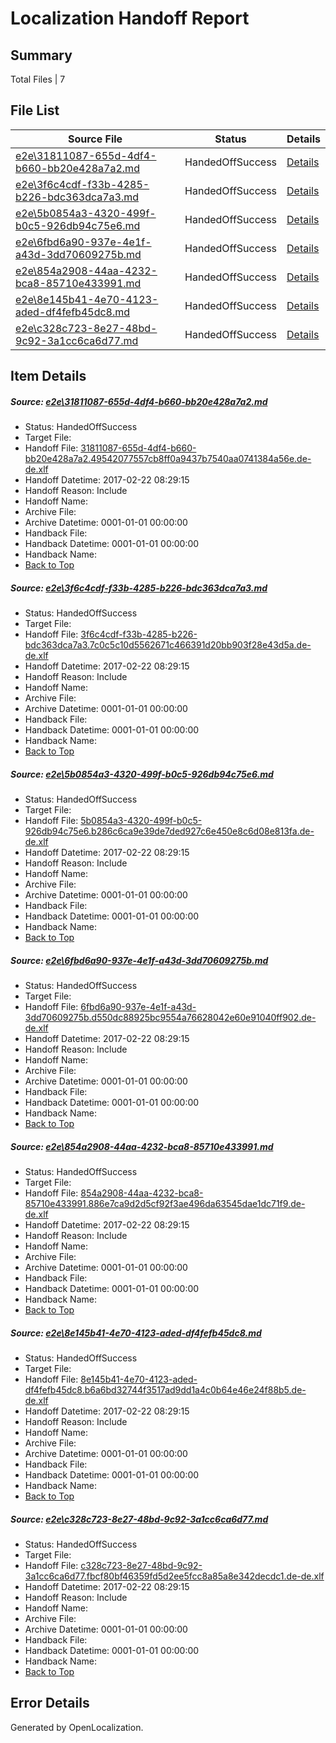 # <a name='report-top'></a> Localization Handoff Report

## Summary
 Total Files | 7

## File List
 Source File | Status | Details 
 ----------- | ------ | ------- 
 [e2e\31811087-655d-4df4-b660-bb20e428a7a2.md](https://github.com/OpenLocalizationTestOrg/ol-test4/blob/385a952715692e7b1b29e7b018c4873c7e242998/e2e/31811087-655d-4df4-b660-bb20e428a7a2.md) | HandedOffSuccess | [Details](#5bf9c0e95117f9a5ab313a721dc8be1092753aac4)
 [e2e\3f6c4cdf-f33b-4285-b226-bdc363dca7a3.md](https://github.com/OpenLocalizationTestOrg/ol-test4/blob/385a952715692e7b1b29e7b018c4873c7e242998/e2e/3f6c4cdf-f33b-4285-b226-bdc363dca7a3.md) | HandedOffSuccess | [Details](#a6c8acc1fcb778ab9dd1bbf30541f56428b4ce725)
 [e2e\5b0854a3-4320-499f-b0c5-926db94c75e6.md](https://github.com/OpenLocalizationTestOrg/ol-test4/blob/385a952715692e7b1b29e7b018c4873c7e242998/e2e/5b0854a3-4320-499f-b0c5-926db94c75e6.md) | HandedOffSuccess | [Details](#eecbb8ebfe8a02a6a18e8ddeda19c2ebae5465c27)
 [e2e\6fbd6a90-937e-4e1f-a43d-3dd70609275b.md](https://github.com/OpenLocalizationTestOrg/ol-test4/blob/385a952715692e7b1b29e7b018c4873c7e242998/e2e/6fbd6a90-937e-4e1f-a43d-3dd70609275b.md) | HandedOffSuccess | [Details](#661dea4b3935a95ce67b599425b925c6edba3e878)
 [e2e\854a2908-44aa-4232-bca8-85710e433991.md](https://github.com/OpenLocalizationTestOrg/ol-test4/blob/385a952715692e7b1b29e7b018c4873c7e242998/e2e/854a2908-44aa-4232-bca8-85710e433991.md) | HandedOffSuccess | [Details](#844ca08e3d62d023586086d564ad04dddaea5f959)
 [e2e\8e145b41-4e70-4123-aded-df4fefb45dc8.md](https://github.com/OpenLocalizationTestOrg/ol-test4/blob/385a952715692e7b1b29e7b018c4873c7e242998/e2e/8e145b41-4e70-4123-aded-df4fefb45dc8.md) | HandedOffSuccess | [Details](#6542f516bafcd1a35cfc5dd24e13ba3817d8d06010)
 [e2e\c328c723-8e27-48bd-9c92-3a1cc6ca6d77.md](https://github.com/OpenLocalizationTestOrg/ol-test4/blob/385a952715692e7b1b29e7b018c4873c7e242998/e2e/c328c723-8e27-48bd-9c92-3a1cc6ca6d77.md) | HandedOffSuccess | [Details](#912ed15967019771af99976cc9a440efcaccd42e11)

## Item Details
##### <a name='5bf9c0e95117f9a5ab313a721dc8be1092753aac4'></a> Source: [e2e\31811087-655d-4df4-b660-bb20e428a7a2.md](https://github.com/OpenLocalizationTestOrg/ol-test4/blob/385a952715692e7b1b29e7b018c4873c7e242998/e2e/31811087-655d-4df4-b660-bb20e428a7a2.md)
* Status: HandedOffSuccess
* Target File: 
* Handoff File: [31811087-655d-4df4-b660-bb20e428a7a2.49542077557cb8ff0a9437b7540aa0741384a56e.de-de.xlf](https://github.com/OpenLocalizationTestOrg/ol-test4-handoff/blob/41790e8a6014207075c96e12f9a2dbf4dd537e20/ol-handoff/OpenLocalizationTestOrg/ol-test4-dede/xinjiang/ht/31811087-655d-4df4-b660-bb20e428a7a2.49542077557cb8ff0a9437b7540aa0741384a56e.de-de.xlf)
* Handoff Datetime: 2017-02-22 08:29:15
* Handoff Reason: Include
* Handoff Name: 
* Archive File: 
* Archive Datetime: 0001-01-01 00:00:00
* Handback File: 
* Handback Datetime: 0001-01-01 00:00:00
* Handback Name: 
* [Back to Top](#report-top)

##### <a name='a6c8acc1fcb778ab9dd1bbf30541f56428b4ce725'></a> Source: [e2e\3f6c4cdf-f33b-4285-b226-bdc363dca7a3.md](https://github.com/OpenLocalizationTestOrg/ol-test4/blob/385a952715692e7b1b29e7b018c4873c7e242998/e2e/3f6c4cdf-f33b-4285-b226-bdc363dca7a3.md)
* Status: HandedOffSuccess
* Target File: 
* Handoff File: [3f6c4cdf-f33b-4285-b226-bdc363dca7a3.7c0c5c10d5562671c466391d20bb903f28e43d5a.de-de.xlf](https://github.com/OpenLocalizationTestOrg/ol-test4-handoff/blob/41790e8a6014207075c96e12f9a2dbf4dd537e20/ol-handoff/OpenLocalizationTestOrg/ol-test4-dede/xinjiang/ht/3f6c4cdf-f33b-4285-b226-bdc363dca7a3.7c0c5c10d5562671c466391d20bb903f28e43d5a.de-de.xlf)
* Handoff Datetime: 2017-02-22 08:29:15
* Handoff Reason: Include
* Handoff Name: 
* Archive File: 
* Archive Datetime: 0001-01-01 00:00:00
* Handback File: 
* Handback Datetime: 0001-01-01 00:00:00
* Handback Name: 
* [Back to Top](#report-top)

##### <a name='eecbb8ebfe8a02a6a18e8ddeda19c2ebae5465c27'></a> Source: [e2e\5b0854a3-4320-499f-b0c5-926db94c75e6.md](https://github.com/OpenLocalizationTestOrg/ol-test4/blob/385a952715692e7b1b29e7b018c4873c7e242998/e2e/5b0854a3-4320-499f-b0c5-926db94c75e6.md)
* Status: HandedOffSuccess
* Target File: 
* Handoff File: [5b0854a3-4320-499f-b0c5-926db94c75e6.b286c6ca9e39de7ded927c6e450e8c6d08e813fa.de-de.xlf](https://github.com/OpenLocalizationTestOrg/ol-test4-handoff/blob/41790e8a6014207075c96e12f9a2dbf4dd537e20/ol-handoff/OpenLocalizationTestOrg/ol-test4-dede/xinjiang/ht/5b0854a3-4320-499f-b0c5-926db94c75e6.b286c6ca9e39de7ded927c6e450e8c6d08e813fa.de-de.xlf)
* Handoff Datetime: 2017-02-22 08:29:15
* Handoff Reason: Include
* Handoff Name: 
* Archive File: 
* Archive Datetime: 0001-01-01 00:00:00
* Handback File: 
* Handback Datetime: 0001-01-01 00:00:00
* Handback Name: 
* [Back to Top](#report-top)

##### <a name='661dea4b3935a95ce67b599425b925c6edba3e878'></a> Source: [e2e\6fbd6a90-937e-4e1f-a43d-3dd70609275b.md](https://github.com/OpenLocalizationTestOrg/ol-test4/blob/385a952715692e7b1b29e7b018c4873c7e242998/e2e/6fbd6a90-937e-4e1f-a43d-3dd70609275b.md)
* Status: HandedOffSuccess
* Target File: 
* Handoff File: [6fbd6a90-937e-4e1f-a43d-3dd70609275b.d550dc88925bc9554a76628042e60e91040ff902.de-de.xlf](https://github.com/OpenLocalizationTestOrg/ol-test4-handoff/blob/41790e8a6014207075c96e12f9a2dbf4dd537e20/ol-handoff/OpenLocalizationTestOrg/ol-test4-dede/xinjiang/ht/6fbd6a90-937e-4e1f-a43d-3dd70609275b.d550dc88925bc9554a76628042e60e91040ff902.de-de.xlf)
* Handoff Datetime: 2017-02-22 08:29:15
* Handoff Reason: Include
* Handoff Name: 
* Archive File: 
* Archive Datetime: 0001-01-01 00:00:00
* Handback File: 
* Handback Datetime: 0001-01-01 00:00:00
* Handback Name: 
* [Back to Top](#report-top)

##### <a name='844ca08e3d62d023586086d564ad04dddaea5f959'></a> Source: [e2e\854a2908-44aa-4232-bca8-85710e433991.md](https://github.com/OpenLocalizationTestOrg/ol-test4/blob/385a952715692e7b1b29e7b018c4873c7e242998/e2e/854a2908-44aa-4232-bca8-85710e433991.md)
* Status: HandedOffSuccess
* Target File: 
* Handoff File: [854a2908-44aa-4232-bca8-85710e433991.886e7ca9d2d5cf92f3ae496da63545dae1dc71f9.de-de.xlf](https://github.com/OpenLocalizationTestOrg/ol-test4-handoff/blob/41790e8a6014207075c96e12f9a2dbf4dd537e20/ol-handoff/OpenLocalizationTestOrg/ol-test4-dede/xinjiang/ht/854a2908-44aa-4232-bca8-85710e433991.886e7ca9d2d5cf92f3ae496da63545dae1dc71f9.de-de.xlf)
* Handoff Datetime: 2017-02-22 08:29:15
* Handoff Reason: Include
* Handoff Name: 
* Archive File: 
* Archive Datetime: 0001-01-01 00:00:00
* Handback File: 
* Handback Datetime: 0001-01-01 00:00:00
* Handback Name: 
* [Back to Top](#report-top)

##### <a name='6542f516bafcd1a35cfc5dd24e13ba3817d8d06010'></a> Source: [e2e\8e145b41-4e70-4123-aded-df4fefb45dc8.md](https://github.com/OpenLocalizationTestOrg/ol-test4/blob/385a952715692e7b1b29e7b018c4873c7e242998/e2e/8e145b41-4e70-4123-aded-df4fefb45dc8.md)
* Status: HandedOffSuccess
* Target File: 
* Handoff File: [8e145b41-4e70-4123-aded-df4fefb45dc8.b6a6bd32744f3517ad9dd1a4c0b64e46e24f88b5.de-de.xlf](https://github.com/OpenLocalizationTestOrg/ol-test4-handoff/blob/41790e8a6014207075c96e12f9a2dbf4dd537e20/ol-handoff/OpenLocalizationTestOrg/ol-test4-dede/xinjiang/ht/8e145b41-4e70-4123-aded-df4fefb45dc8.b6a6bd32744f3517ad9dd1a4c0b64e46e24f88b5.de-de.xlf)
* Handoff Datetime: 2017-02-22 08:29:15
* Handoff Reason: Include
* Handoff Name: 
* Archive File: 
* Archive Datetime: 0001-01-01 00:00:00
* Handback File: 
* Handback Datetime: 0001-01-01 00:00:00
* Handback Name: 
* [Back to Top](#report-top)

##### <a name='912ed15967019771af99976cc9a440efcaccd42e11'></a> Source: [e2e\c328c723-8e27-48bd-9c92-3a1cc6ca6d77.md](https://github.com/OpenLocalizationTestOrg/ol-test4/blob/385a952715692e7b1b29e7b018c4873c7e242998/e2e/c328c723-8e27-48bd-9c92-3a1cc6ca6d77.md)
* Status: HandedOffSuccess
* Target File: 
* Handoff File: [c328c723-8e27-48bd-9c92-3a1cc6ca6d77.fbcf80bf46359fd5d2ee5fcc8a85a8e342decdc1.de-de.xlf](https://github.com/OpenLocalizationTestOrg/ol-test4-handoff/blob/41790e8a6014207075c96e12f9a2dbf4dd537e20/ol-handoff/OpenLocalizationTestOrg/ol-test4-dede/xinjiang/ht/c328c723-8e27-48bd-9c92-3a1cc6ca6d77.fbcf80bf46359fd5d2ee5fcc8a85a8e342decdc1.de-de.xlf)
* Handoff Datetime: 2017-02-22 08:29:15
* Handoff Reason: Include
* Handoff Name: 
* Archive File: 
* Archive Datetime: 0001-01-01 00:00:00
* Handback File: 
* Handback Datetime: 0001-01-01 00:00:00
* Handback Name: 
* [Back to Top](#report-top)


## Error Details

Generated by OpenLocalization.
